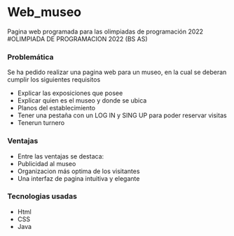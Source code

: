 # Web_museo
Pagina web programada para las olimpiadas de programación 2022
#OLIMPIADA DE PROGRAMACION 2022 (BS AS)

### Problemática
Se ha pedido realizar una pagina web para un museo, en la cual se deberan cumplir los siguientes requisitos
- Explicar las exposiciones que posee
- Explicar quien es el museo y donde se ubica
- Planos del establecimiento
- Tener una pestaña con un LOG IN y SING UP para poder reservar visitas
- Tenerun turnero

### Ventajas
- Entre las ventajas se destaca:
- Publicidad al museo
- Organizacion más optima de los visitantes
- Una interfaz de pagina intuitiva y elegante

### Tecnologias usadas
- Html
- CSS
- Java
